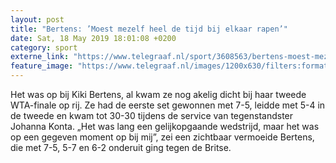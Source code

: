 ```yaml
---
layout: post
title: "Bertens: ’Moest mezelf heel de tijd bij elkaar rapen’"
date: Sat, 18 May 2019 18:01:08 +0200
category: sport
externe_link: "https://www.telegraaf.nl/sport/3608563/bertens-moest-mezelf-heel-de-tijd-bij-elkaar-rapen"
feature_image: "https://www.telegraaf.nl/images/1200x630/filters:format(jpeg):quality(80)/cdn-kiosk-api.telegraaf.nl/ee1fa242-79a3-11e9-9938-02d2fb1aa1d7.jpg"
---
```


<p class="intro">Het was op bij Kiki Bertens, al kwam ze nog akelig dicht bij haar tweede WTA-finale op rij. Ze had de eerste set gewonnen met 7-5, leidde met 5-4 in de tweede en kwam tot 30-30 tijdens de service van tegenstandster Johanna Konta. „Het was lang een gelijkopgaande wedstrijd, maar het was op een gegeven moment op bij mij”, zei een zichtbaar vermoeide Bertens, die met 7-5, 5-7 en 6-2 onderuit ging tegen de Britse.</p>
